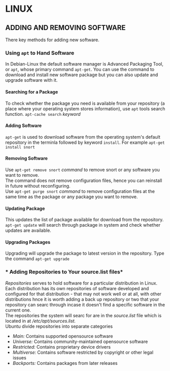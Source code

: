 #       LINUX
##  ADDING AND REMOVING SOFTWARE
There key methods for adding new software.

### Using ``apt`` to Hand Software
In Debian-Linux the default software manager is Advanced Packaging Tool, or ``apt``, whose primary command ``apt-get``. You can use the command to download and install new software package but you can also update and upgrade software with it.

#### Searching for a Package
To check whether the package you need is available from your repository (a place where your operating system stores information), use ``apt`` tools search function. ``apt-cache search`` *keyword*

#### Adding Software
``apt-get`` is used to download software from the operating system's default repository in the terminla followed by keyword ``install``. For example ``apt-get install snort``

#### Removing Software
Use ``apt-get remove snort`` *command* to remove snort or any software you want to remove.</br>
The command does not remove configuration files, hence you can reinstall in future without reconfiguring.</br>
Use ``apt-get purge snort`` *command* to remove configuration files at the same time as the package or any package you want to remove. 

#### Updating Package
This updates the list of package available for download from the repository. ``apt-get update`` will search through package in system and check whether updates are available.

#### Upgrading Packages
Upgrading will upgrade the package to latest version in the repository. Type the command ``apt-get upgrade``

### * Adding Repositories to Your source.list files*
*Repositories* serves to hold software for a particular distribution in Linux. Each distribution has its own repositories of software developed and configured for that distribution - that may not work well or at all, with other distributions hnce it is worth adding a back up repository or two that your repository can searc through incase it doesn't find a specific software in the current one.</br>
The repositories the system will searc for are in the *source.list* file which is located in at */etc/apt/sources.list.*<br/>
Ubuntu divide repositories into separate categories
- *Main:* Contains supported opensource software
- *Universe:* Contains community-maintained opensource software
- *Restricted:* Contains proprietary device drivers
- *Multiverse:* Contains software restricted by copyright or other legal issues
- *Backports:* Contains packages from later releases


